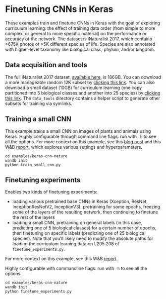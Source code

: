 # Finetuning CNNs in Keras

These examples train and finetune CNNs in Keras with the goal of exploring curriculum learning: the effect of training data order (from simple to more complex, or general to more specific material) on the performance or accuracy of the network. The dataset is iNaturalist 2017, which contains >675K photos of >5K different species of life. Species are also annotated with higher-level taxonomy like biological class, phylum, and/or kingdom.

## Data acquisition and tools

The full iNaturalist 2017 dataset, [available here](https://github.com/visipedia/inat_comp/tree/master/2017), is 186GB. You can download a more manageable random 12K subset by [clicking this link](https://storage.googleapis.com/wandb_datasets/nature_12K.zip). You can also download a small dataset (10GB) for curriculum learning (one copy partitioned into 5 biological classes and another into 25 species) by [clicking this link](https://storage.googleapis.com/wandb_datasets/curr_learn_data.zip). The ``data_tools`` directory contains a helper script to generate other subsets for training via symlinks.

## Training a small CNN

This example trains a small CNN on images of plants and animals using Keras. Highly configurable through command line flags: run with ``-h`` to see all the options. For more context on this example, see this [blog post](https://www.wandb.com/blog/better-paths-through-idea-space) and this W&B [report](https://app.wandb.ai/stacey/keras_finetune/reports?view=stacey%2FiNaturalist), which explores various settings and hyperparameters. 

```
cd examples/keras-cnn-nature
wandb init
python train_small_cnn.py
```

## Finetuning experiments
 
 Enables two kinds of finetuning experiments:
 * loading various pretrained base CNNs in Keras (Xception, ResNet, InceptionResNetV2, InceptionV3), pretraining for some epochs, freezing some of the layers of the resulting network, then continuing to finetune the rest of the layers 
 * loading a small CNN, pretraining on general labels (in this case, predicting one of 5 biological classes) for a certain number of epochs, then finetuning on specific labels (predicting one of 25 biological species). Note that you'll likely need to modify the absolute paths for loading the curriculum learning data on L205:208 of ``finetune_experiments.py``.

For more context on this example, see this W&B [report](https://app.wandb.ai/stacey/curr_learn/reports?view=stacey%2Fkeras_nature_explore).

Highly configurable with commandline flags: run with ``-h`` to see all the options. 
```
cd examples/keras-cnn-nature
wandb init
python finetune_experiments.py
``` 
